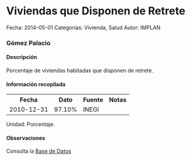 Viviendas que Disponen de Retrete
=====

Fecha: 2014-05-01
Categorías: Vivienda, Salud
Autor: IMPLAN

### Gómez Palacio

#### Descripción

Porcentaje de viviendas habitadas que disponen de retrete.

#### Información recopilada

<table class="table table-hover table-bordered">
  <tr><th>Fecha</th><th>Dato</th><th>Fuente</th><th>Notas</th></tr>
  <tr><td>2010-12-31</td><td>97.10%</td><td>INEGI</td><td></td></tr>
</table>

Unidad: Porcentaje.

#### Observaciones

Consulta la [Base de Datos](http://www.inegi.org.mx/biinegi/)
